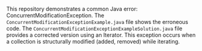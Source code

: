 This repository demonstrates a common Java error: ConcurrentModificationException.  The `ConcurrentModificationExceptionExample.java` file shows the erroneous code.  The `ConcurrentModificationExceptionExampleSolution.java` file provides a corrected version using an Iterator.  This exception occurs when a collection is structurally modified (added, removed) while iterating.